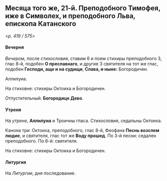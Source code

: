 
## Месяца того же, 21-й. Преподобного Тимофея, иже в Символех, и преподобного Льва, епископа Катанского  

<*p. 419 / 575*>

#### Вечерня

*Вечером*, после стихословия, ставим 6 и поем стихиры преподобного 3, глас 8-й, подобен **О преславнаго**, 
и другие 3 святителя на тот же глас, подобен **Господи, аще и на судищи**, **Слава, и ныне:** Богородичен.  

Аллилуиа. 

На стиховне: стихиры Октоиха и Богородичен. 

Отпустительный: **Богородице Дево**. 

#### Утреня

На *утрене*, **Аллилуиа** и Троичны гласа. Стихословия, седальны Октоиха. 

Канона три: Октоиха, преподобного, глас 8-й, Феофана **Песнь возслем людие**, и святителя, глас тот же 
**Воду прошед**.
По 3-й песни: седален преподобного. 
По 6-й: святителя.      

На стиховне: стихиры Октоиха и Богородичен.  

#### Литургия

На *Литургии*, дня последование. 
 